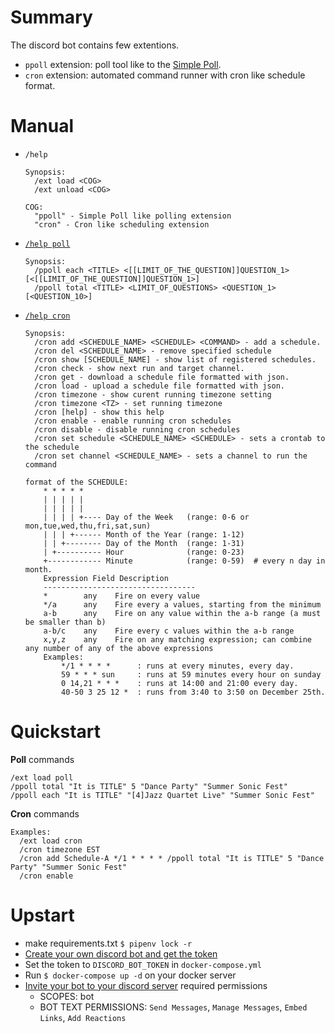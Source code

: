 # Summary

The discord bot contains few extentions.
* `ppoll` extension: poll tool like to the [Simple Poll](https://discord.bots.gg/bots/324631108731928587).
* `cron` extension: automated command runner with cron like schedule format.


# Manual

* `/help`
  ```
  Synopsis:
    /ext load <COG>
    /ext unload <COG>

  COG:
    "ppoll" - Simple Poll like polling extension
    "cron" - Cron like scheduling extension
  ```
* [`/help poll`](https://github.com/coleyon/discord-partypoll/wiki/poll)
  ```
  Synopsis:
    /ppoll each <TITLE> <[[LIMIT_OF_THE_QUESTION]]QUESTION_1> [<[[LIMIT_OF_THE_QUESTION]]QUESTION_1>]
    /ppoll total <TITLE> <LIMIT_OF_QUESTIONS> <QUESTION_1> [<QUESTION_10>]
  ```
* [`/help cron`](https://github.com/coleyon/discord-partypoll/wiki/cron)
  ```
  Synopsis:
    /cron add <SCHEDULE_NAME> <SCHEDULE> <COMMAND> - add a schedule.
    /cron del <SCHEDULE_NAME> - remove specified schedule
    /cron show [SCHEDULE_NAME] - show list of registered schedules.
    /cron check - show next run and target channel.
    /cron get - download a schedule file formatted with json.
    /cron load - upload a schedule file formatted with json.
    /cron timezone - show curent running timezone setting
    /cron timezone <TZ> - set running timezone
    /cron [help] - show this help
    /cron enable - enable running cron schedules
    /cron disable - disable running cron schedules
    /cron set schedule <SCHEDULE_NAME> <SCHEDULE> - sets a crontab to the schedule
    /cron set channel <SCHEDULE_NAME> - sets a channel to run the command

  format of the SCHEDULE:
      * * * * *
      | | | | |
      | | | | |
      | | | | +---- Day of the Week   (range: 0-6 or mon,tue,wed,thu,fri,sat,sun)
      | | | +------ Month of the Year (range: 1-12)
      | | +-------- Day of the Month  (range: 1-31)
      | +---------- Hour              (range: 0-23)
      +------------ Minute            (range: 0-59)  # every n day in month.
      Expression Field Description
      ----------------------------------
      *        any    Fire on every value
      */a      any    Fire every a values, starting from the minimum
      a-b      any    Fire on any value within the a-b range (a must be smaller than b)
      a-b/c    any    Fire every c values within the a-b range
      x,y,z    any    Fire on any matching expression; can combine any number of any of the above expressions
      Examples:
          */1 * * * *      : runs at every minutes, every day.
          59 * * * sun     : runs at 59 minutes every hour on sunday
          0 14,21 * * *    : runs at 14:00 and 21:00 every day.
          40-50 3 25 12 *  : runs from 3:40 to 3:50 on December 25th.
  ```

# Quickstart

**Poll** commands

```
/ext load poll
/ppoll total "It is TITLE" 5 "Dance Party" "Summer Sonic Fest"
/ppoll each "It is TITLE" "[4]Jazz Quartet Live" "Summer Sonic Fest"
```

**Cron** commands

```
Examples:
  /ext load cron
  /cron timezone EST
  /cron add Schedule-A */1 * * * * /ppoll total "It is TITLE" 5 "Dance Party" "Summer Sonic Fest"
  /cron enable
```

# Upstart

* make requirements.txt `$ pipenv lock -r`
* [Create your own discord bot and get the token](https://qiita.com/PinappleHunter/items/af4ccdbb04727437477f#bot%E7%94%A8%E3%81%AE%E3%83%88%E3%83%BC%E3%82%AF%E3%83%B3%E3%82%92%E6%89%8B%E3%81%AB%E5%85%A5%E3%82%8C%E3%82%8B)
* Set the token to `DISCORD_BOT_TOKEN` in `docker-compose.yml`
* Run `$ docker-compose up -d` on your docker server
* [Invite your bot to your discord server](https://discordpy.readthedocs.io/en/latest/discord.html#inviting-your-bot)
required permissions
  * SCOPES: bot
  * BOT TEXT PERMISSIONS: `Send Messages`, `Manage Messages`, `Embed Links`, `Add Reactions`
